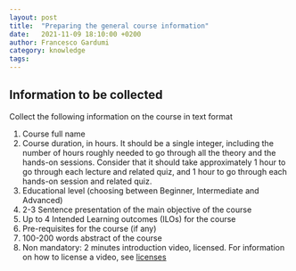 ```yaml
---
layout: post
title:  "Preparing the general course information"
date:   2021-11-09 18:10:00 +0200
author: Francesco Gardumi
category: knowledge
tags:
---
```


## Information to be collected

Collect the following information on the course in text format

1. Course full name
2. Course duration, in hours. It should be a single integer, including the number of hours roughly needed to go through all the theory and the hands-on sessions. Consider that it should take approximately 1 hour to go through each lecture and related quiz, and 1 hour to go through each hands-on session and related quiz.
3. Educational level (choosing between Beginner, Intermediate and Advanced)
4. 2-3 Sentence presentation of the main objective of the course
5. Up to 4 Intended Learning outcomes (ILOs) for the course
6. Pre-requisites for the course (if any)
7. 100-200 words abstract of the course
8. Non mandatory: 2 minutes introduction video, licensed. For information on how to license a video, see [licenses]

[licenses]: https://creativecommons.org/share-your-work/